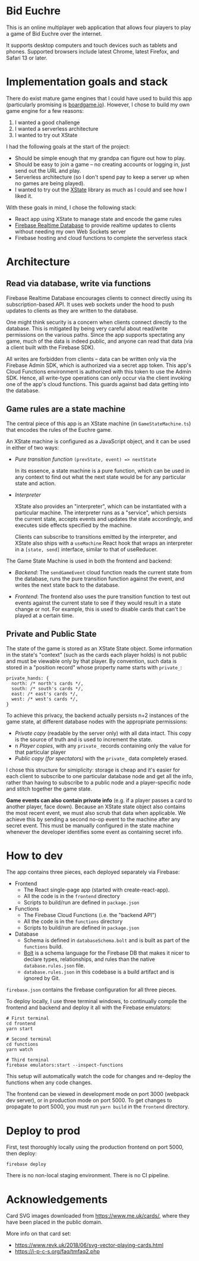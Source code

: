 # Bid Euchre

This is an online multiplayer web application that allows four players to play a
game of Bid Euchre over the internet.

It supports desktop computers and touch devices such as tablets and phones.
Supported browsers include latest Chrome, latest Firefox, and Safari 13 or
later.

# Implementation goals and stack

There do exist mature game engines that I could have used to build this app
(particularly promising is [boardgame.io](https://boardgame.io/)). However, I
chose to build my own game engine for a few reasons:

1. I wanted a good challenge
2. I wanted a serverless architecture
3. I wanted to try out XState

I had the following goals at the start of the project:

- Should be simple enough that my grandpa can figure out how to play.
- Should be easy to join a game – no creating accounts or logging in, just send
  out the URL and play.
- Serverless architecture (so I don't spend pay to keep a server up when no
  games are being played).
- I wanted to try out the [XState](https://xstate.js.org/docs/) library as much
  as I could and see how I liked it.

With these goals in mind, I chose the following stack:

- React app using XState to manage state and encode the game rules
- [Firebase Realtime Database](https://firebase.google.com/docs/database) to
  provide realtime updates to clients without needing my own Web Sockets server
- Firebase hosting and cloud functions to complete the serverless stack

# Architecture

## Read via database, write via functions

Firebase Realtime Database encourages clients to connect directly using its
subscription-based API. It uses web sockets under the hood to push updates to
clients as they are written to the database.

One might think security is a concern when clients connect directly to the
database. This is mitigated by being very careful about read/write permissions
on the various paths. Since the app supports spectating any game, much of the
data is indeed public, and anyone can read that data (via a client built with
the Firebase SDK).

All writes are forbidden from clients – data can be written only via the
Firebase Admin SDK, which is authorized via a secret app token. This app's Cloud
Functions environment is authorized with this token to use the Admin SDK. Hence,
all write-type operations can only occur via the client invoking one of the
app's cloud functions. This guards against bad data getting into the database.

## Game rules are a state machine

The central piece of this app is an XState machine (in `GameStateMachine.ts`)
that encodes the rules of the Euchre game.

An XState machine is configured as a JavaScript object, and it can be used in
either of two ways:

- _Pure transition function_ `(prevState, event) => nextState`

  In its essence, a state machine is a pure function, which can be used in any
  context to find out what the next state would be for any particular state and
  action.

- _Interpreter_

  XState also provides an "interpreter", which can be instantiated with a
  particular machine. The interpreter runs as a "service", which persists the
  current state, accepts events and updates the state accordingly, and executes
  side effects specified by the machine.

  Clients can subscribe to transitions emitted by the interpreter, and XState
  also ships with a `useMachine` React hook that wraps an interpreter in a
  `[state, send]` interface, similar to that of useReducer.

The Game State Machine is used in both the frontend and backend:

- _Backend_: The `sendGameEvent` cloud function reads the current state from the
  database, runs the pure transition function against the event, and writes the
  next state back to the database.

- _Frontend_: The frontend also uses the pure transition function to test out
  events against the current state to see if they would result in a state change
  or not. For example, this is used to disable cards that can't be played at a
  certain time.

## Private and Public State

The state of the game is stored as an XState State object. Some information in
the state's "context" (such as the cards each player holds) is not public and
must be viewable only by that player. By convention, such data is stored in a
"position record" whose property name starts with `private_`:

```
private_hands: {
  north: /* north's cards */,
  south: /* south's cards */,
  east: /* east's cards */,
  west: /* west's cards */,
}
```

To achieve this privacy, the backend actually persists n+2 instances of the game
state, at different database nodes with the appropriate permissions:

- _Private copy_ (readable by the server only) with all data intact. This copy
  is the source of truth and is used to increment the state.
- n _Player copies_, with any `private_` records containing only the value for
  that particular player
- _Public copy (for spectators)_ with the `private_` data completely erased.

I chose this structure for simiplicity: storage is cheap and it's easier for
each client to subscribe to one particular database node and get all the info,
rather than having to subscribe to a public node and a player-specific node and
stitch together the game state.

**Game events can also contain private info** (e.g. if a player passes a card to
another player, face down). Because an XState state object also contains the
most recent event, we must also scrub that data when applicable. We achieve this
by sending a second no-op event to the machine after any secret event. This must
be manually configured in the state machine whenever the developer identifies
some event as containing secret info.

# How to dev

The app contains three pieces, each deployed separately via Firebase:

- Frontend
  - The React single-page app (started with create-react-app).
  - All the code is in the `frontend` directory
  - Scripts to build/run are defined in `package.json`
- Functions
  - The Firebase Cloud Functions (i.e. the "backend API")
  - All the code is in the `functions` directory
  - Scripts to build/run are defined in `package.json`
- Database
  - Schema is defined in `databaseSchema.bolt` and is built as part of the
    `functions` build.
  - [Bolt](https://github.com/FirebaseExtended/bolt) is a schema language for
    the Firebase DB that makes it nicer to declare types, relationships, and
    rules than the native `database.rules.json` file.
  - `database.rules.json` in this codebase is a build artifact and is ignored by
    Git.

`firebase.json` contains the firebase configuration for all three pieces.

To deploy locally, I use three terminal windows, to continually compile the
frontend and backend and deploy it all with the Firebase emulators:

    # First terminal
    cd frontend
    yarn start

    # Second terminal
    cd functions
    yarn watch

    # Third terminal
    firebase emulators:start --inspect-functions

This setup will automatically watch the code for changes and re-deploy the
functions when any code changes.

The frontend can be viewed in development mode on port 3000 (webpack dev
server), or in production mode on port 5000. To get changes to propagate to port
5000, you must run `yarn build` in the `frontend` directory.

# Deploy to prod

First, test thoroughly locally using the production frontend on port 5000, then
deploy:

    firebase deploy

There is no non-local staging environment. There is no CI pipeline.

# Acknowledgements

Card SVG images downloaded from https://www.me.uk/cards/, where they have been
placed in the public domain.

More info on that card set:

- https://www.revk.uk/2018/06/svg-vector-playing-cards.html
- https://i-p-c-s.org/faq/tmfaq2.php
